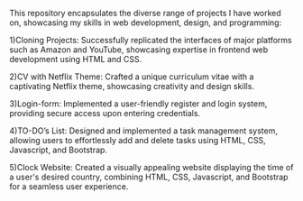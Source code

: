This repository encapsulates the diverse range of projects I have worked on, showcasing my skills in web development, design, and programming:

1)Cloning Projects: Successfully replicated the interfaces of major platforms such as Amazon and YouTube, showcasing expertise in frontend web development using HTML and CSS.

2)CV with Netflix Theme: Crafted a unique curriculum vitae with a captivating Netflix theme, showcasing creativity and design skills.

3)Login-form: Implemented a user-friendly register and login system, providing secure access upon entering credentials.

4)TO-DO’s List: Designed and implemented a task management system, allowing users to effortlessly add and delete tasks using HTML, CSS, Javascript, and Bootstrap.

5)Clock Website: Created a visually appealing website displaying the time of a user's desired country, combining HTML, CSS, Javascript, and Bootstrap for a seamless user experience.
